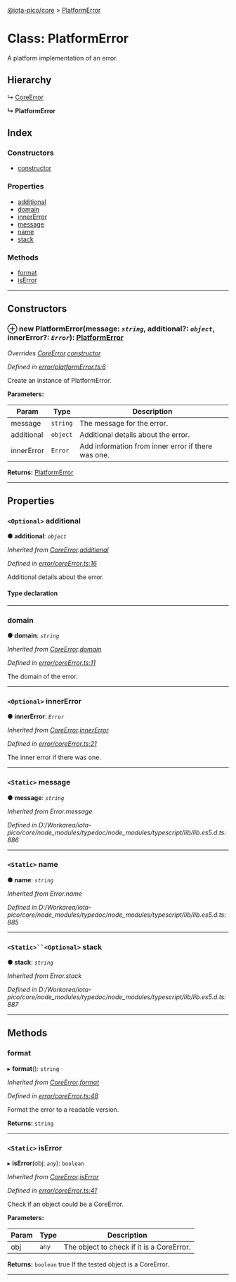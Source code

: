 [@iota-pico/core](../README.md) > [PlatformError](../classes/platformerror.md)

# Class: PlatformError

A platform implementation of an error.

## Hierarchy

↳  [CoreError](coreerror.md)

**↳ PlatformError**

## Index

### Constructors

* [constructor](platformerror.md#constructor)

### Properties

* [additional](platformerror.md#additional)
* [domain](platformerror.md#domain)
* [innerError](platformerror.md#innererror)
* [message](platformerror.md#message)
* [name](platformerror.md#name)
* [stack](platformerror.md#stack)

### Methods

* [format](platformerror.md#format)
* [isError](platformerror.md#iserror)

---

## Constructors

<a id="constructor"></a>

### ⊕ **new PlatformError**(message: *`string`*, additional?: *`object`*, innerError?: *`Error`*): [PlatformError](platformerror.md)

*Overrides [CoreError](coreerror.md).[constructor](coreerror.md#constructor)*

*Defined in [error/platformError.ts:6](https://github.com/iota-pico/core/blob/86c99bb/src/error/platformError.ts#L6)*

Create an instance of PlatformError.

**Parameters:**

| Param | Type | Description |
| ------ | ------ | ------ |
| message | `string`   |  The message for the error. |
| additional | `object`   |  Additional details about the error. |
| innerError | `Error`   |  Add information from inner error if there was one. |

**Returns:** [PlatformError](platformerror.md)

---

## Properties

<a id="additional"></a>

### `<Optional>` additional

**●  additional**:  *`object`* 

*Inherited from [CoreError](coreerror.md).[additional](coreerror.md#additional)*

*Defined in [error/coreError.ts:16](https://github.com/iota-pico/core/blob/86c99bb/src/error/coreError.ts#L16)*

Additional details about the error.

#### Type declaration

[id: `string`]: `any`

___

<a id="domain"></a>

###  domain

**●  domain**:  *`string`* 

*Inherited from [CoreError](coreerror.md).[domain](coreerror.md#domain)*

*Defined in [error/coreError.ts:11](https://github.com/iota-pico/core/blob/86c99bb/src/error/coreError.ts#L11)*

The domain of the error.

___

<a id="innererror"></a>

### `<Optional>` innerError

**●  innerError**:  *`Error`* 

*Inherited from [CoreError](coreerror.md).[innerError](coreerror.md#innererror)*

*Defined in [error/coreError.ts:21](https://github.com/iota-pico/core/blob/86c99bb/src/error/coreError.ts#L21)*

The inner error if there was one.

___

<a id="message"></a>

### `<Static>` message

**●  message**:  *`string`* 

*Inherited from Error.message*

*Defined in D:/Workarea/iota-pico/core/node_modules/typedoc/node_modules/typescript/lib/lib.es5.d.ts:886*

___

<a id="name"></a>

### `<Static>` name

**●  name**:  *`string`* 

*Inherited from Error.name*

*Defined in D:/Workarea/iota-pico/core/node_modules/typedoc/node_modules/typescript/lib/lib.es5.d.ts:885*

___

<a id="stack"></a>

### `<Static>``<Optional>` stack

**●  stack**:  *`string`* 

*Inherited from Error.stack*

*Defined in D:/Workarea/iota-pico/core/node_modules/typedoc/node_modules/typescript/lib/lib.es5.d.ts:887*

___

## Methods

<a id="format"></a>

###  format

▸ **format**(): `string`

*Inherited from [CoreError](coreerror.md).[format](coreerror.md#format)*

*Defined in [error/coreError.ts:48](https://github.com/iota-pico/core/blob/86c99bb/src/error/coreError.ts#L48)*

Format the error to a readable version.

**Returns:** `string`

___

<a id="iserror"></a>

### `<Static>` isError

▸ **isError**(obj: *`any`*): `boolean`

*Inherited from [CoreError](coreerror.md).[isError](coreerror.md#iserror)*

*Defined in [error/coreError.ts:41](https://github.com/iota-pico/core/blob/86c99bb/src/error/coreError.ts#L41)*

Check if an object could be a CoreError.

**Parameters:**

| Param | Type | Description |
| ------ | ------ | ------ |
| obj | `any`   |  The object to check if it is a CoreError. |

**Returns:** `boolean`
true If the tested object is a CoreError.

___


